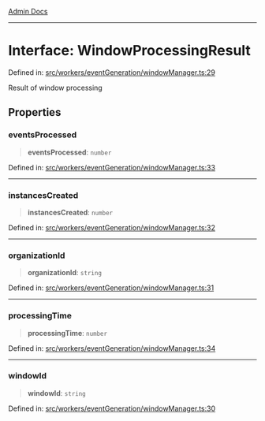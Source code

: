 [Admin Docs](/)

***

# Interface: WindowProcessingResult

Defined in: [src/workers/eventGeneration/windowManager.ts:29](https://github.com/Sourya07/talawa-api/blob/4e4298c85a0d2c28affa824f2aab7ec32b5f3ac5/src/workers/eventGeneration/windowManager.ts#L29)

Result of window processing

## Properties

### eventsProcessed

> **eventsProcessed**: `number`

Defined in: [src/workers/eventGeneration/windowManager.ts:33](https://github.com/Sourya07/talawa-api/blob/4e4298c85a0d2c28affa824f2aab7ec32b5f3ac5/src/workers/eventGeneration/windowManager.ts#L33)

***

### instancesCreated

> **instancesCreated**: `number`

Defined in: [src/workers/eventGeneration/windowManager.ts:32](https://github.com/Sourya07/talawa-api/blob/4e4298c85a0d2c28affa824f2aab7ec32b5f3ac5/src/workers/eventGeneration/windowManager.ts#L32)

***

### organizationId

> **organizationId**: `string`

Defined in: [src/workers/eventGeneration/windowManager.ts:31](https://github.com/Sourya07/talawa-api/blob/4e4298c85a0d2c28affa824f2aab7ec32b5f3ac5/src/workers/eventGeneration/windowManager.ts#L31)

***

### processingTime

> **processingTime**: `number`

Defined in: [src/workers/eventGeneration/windowManager.ts:34](https://github.com/Sourya07/talawa-api/blob/4e4298c85a0d2c28affa824f2aab7ec32b5f3ac5/src/workers/eventGeneration/windowManager.ts#L34)

***

### windowId

> **windowId**: `string`

Defined in: [src/workers/eventGeneration/windowManager.ts:30](https://github.com/Sourya07/talawa-api/blob/4e4298c85a0d2c28affa824f2aab7ec32b5f3ac5/src/workers/eventGeneration/windowManager.ts#L30)
